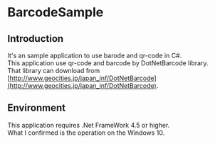 # BarcodeSample
## Introduction
It's an sample application to use barode and qr-code in C#.  
This application use qr-code and barcode by DotNetBarcode library.  
That library can download from [http://www.geocities.jp/japan_inf/DotNetBarcode](http://www.geocities.jp/japan_inf/DotNetBarcode).
## Environment
This application requires .Net FrameWork 4.5 or higher.  
What I confirmed is the operation on the Windows 10.
